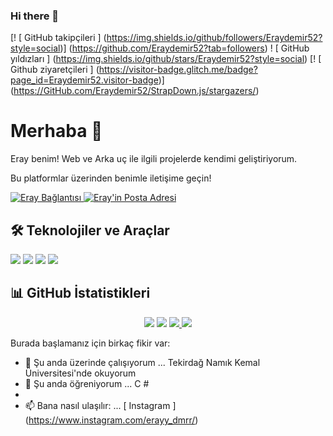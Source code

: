### Hi there 👋
[! [ GitHub takipçileri ] (https://img.shields.io/github/followers/Eraydemir52?style=social)] (https://github.com/Eraydemir52?tab=followers)
! [ GitHub yıldızları ] (https://img.shields.io/github/stars/Eraydemir52?style=social)
[! [ Github ziyaretçileri ] (https://visitor-badge.glitch.me/badge?page_id=Eraydemir52.visitor-badge)] (https://GitHub.com/Eraydemir52/StrapDown.js/stargazers/)


#  Merhaba 👋
Eray benim! Web ve Arka uç ile ilgili projelerde kendimi geliştiriyorum.

Bu platformlar üzerinden benimle iletişime geçin! 

  <a href="https://www.linkedin.com/in/eray-demir-63b1a31b9/" target="_blank" rel="nofollow"> <img alt = "Eray Bağlantısı" src = "https: //img.shields. io / badge / LinkedIn-0077B5? style = for-the-badge & logo = linkedin & logoColor = white "/> </a>
  <a href="mailto:eraydemir5225@gmail.com" target="_blank" rel="nofollow"> <img alt = "Eray'in Posta Adresi" src = "https://img.shields.io/badge/ Gmail-D14836? Style = for-the-badge & logo = gmail & logoColor = white "/> </a>


##  🛠 Teknolojiler ve Araçlar
<img src = "https://img.shields.io/badge/C%23-239120?style=for-the-badge&logo=c-sharp&logoColor=white"> </img>
<img src = "https://img.shields.io/badge/.NET-5C2D91?style=for-the-badge&logo=.net&logoColor=white"> </img>
<img src = "https://img.shields.io/badge/Microsoft_SQL_Server-CC2927?style=for-the-badge&logo=microsoft-sql-server&logoColor=white"> </img>
<img src = "https://img.shields.io/badge/Windows-0078D6?style=for-the-badge&logo=windows&logoColor=white"> </img>

##  📊 GitHub İstatistikleri

<p align = "center">
  <img src = "https://github-readme-stats.vercel.app/api?username=Eraydemir52&count_private=true&show_icons=true&theme=tokyonight">
  <img src = "https://github-readme-stats.vercel.app/api/top-langs/?username=Eraydemir52&hide=python&layout=compact&show_icons=true&theme=tokyonight">
  <a href="https://github.com/Eraydemir52/Eraydemir52">
    <img src = "https://github-readme-stats.vercel.app/api/pin?username=Eraydemir52&repo=Eraydemir52t&show_icons=true&theme=tokyonight" </img>
  </a>
  <a href="https://github.com/Eraydemir52/Eraydemir52">
    <img src = "https://github-readme-stats.vercel.app/api/pin?username=Eraydemir52&repo=Eraydemir52&show_icons=true&theme=tokyonight" </img>
  </a>
</p>



Burada başlamanız için birkaç fikir var:

- 🔭 Şu anda üzerinde çalışıyorum ... Tekirdağ Namık Kemal Üniversitesi'nde okuyorum
- 🌱 Şu anda öğreniyorum ... C #
-
- 📫 Bana nasıl ulaşılır: ... [ Instagram ] (https://www.instagram.com/erayy_dmrr/)

